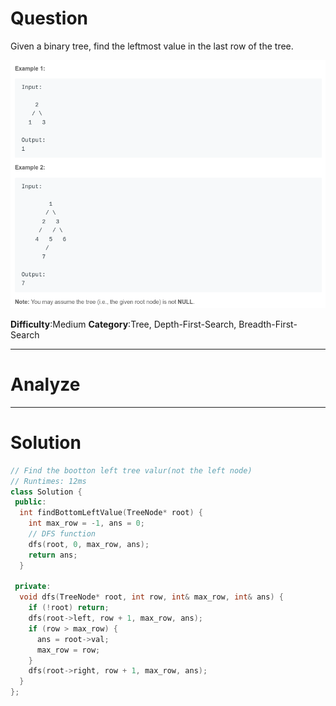 
# Question

Given a binary tree, find the leftmost value in the last row of the tree.

![](/images/in-post/2019-01-13-Leetcode-513-Find-Bottom-Left-Tree-Value/2019-01-13-19-09-07.png)

**Difficulty**:Medium
**Category**:Tree, Depth-First-Search, Breadth-First-Search


------------

# Analyze

------------

# Solution

```cpp
// Find the bootton left tree valur(not the left node)
// Runtimes: 12ms
class Solution {
 public:
  int findBottomLeftValue(TreeNode* root) {
    int max_row = -1, ans = 0;
    // DFS function
    dfs(root, 0, max_row, ans);
    return ans;
  }

 private:
  void dfs(TreeNode* root, int row, int& max_row, int& ans) {
    if (!root) return;
    dfs(root->left, row + 1, max_row, ans);
    if (row > max_row) {
      ans = root->val;
      max_row = row;
    }
    dfs(root->right, row + 1, max_row, ans);
  }
};
```

